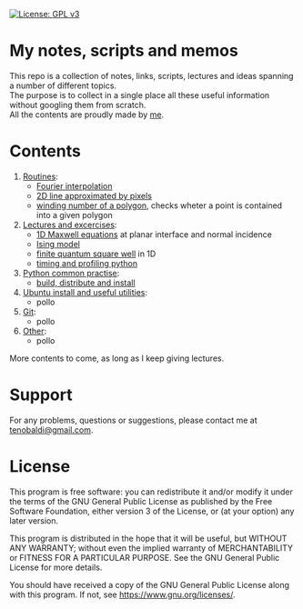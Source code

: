 [![License: GPL v3](https://img.shields.io/badge/License-GPLv3-blue.svg)](https://www.gnu.org/licenses/gpl-3.0)

[me]: https://github.com/t3n0
[routines]: https://github.com/t3n0/notes/tree/main/routines
[fourier]: https://github.com/t3n0/notes/blob/main/routines/Fourier%20Interpolation.ipynb
[line2D]: https://github.com/t3n0/notes/blob/main/routines/pixel%20line%20in%202D.ipynb
[winding]: https://github.com/t3n0/notes/blob/main/routines/winding%20number%20of%20a%20polygon.ipynb
[lectures]: https://github.com/t3n0/notes/tree/main/lectures
[maxwell1D]: https://github.com/t3n0/notes/tree/main/lectures/maxwell1D
[ising]: https://github.com/t3n0/notes/tree/main/lectures/ising%20model
[qw1D]: https://github.com/t3n0/notes/tree/main/lectures/finite%20square%20well%201D
[pyprofile]: https://github.com/t3n0/notes/tree/main/lectures/profiling%20python
[python]: https://github.com/t3n0/notes/tree/main/python
[ubuntu]: https://github.com/t3n0/notes/tree/main/ubuntu
[git]: https://github.com/t3n0/notes/tree/main/git
[other]: https://github.com/t3n0/notes/tree/main/other

# My notes, scripts and memos

This repo is a collection of notes, links, scripts, lectures and ideas spanning a number of different topics.\
The purpose is to collect in a single place all these useful information without googling them from scratch.\
All the contents are proudly made by [me][me]. 

# Contents

1. [Routines][routines]:
    - [Fourier interpolation][fourier]
    - [2D line approximated by pixels][line2D]
    - [winding number of a polygon][winding], checks wheter a point is contained into a given polygon
2. [Lectures and excercises][lectures]:
    - [1D Maxwell equations][maxwell1D] at planar interface and normal incidence
    - [Ising model][ising]
    - [finite quantum square well][qw1d] in 1D
    - [timing and profiling python][pyprofile]
3. [Python common practise][python]:
   - [build, distribute and install](python/python-packaging.md)
4. [Ubuntu install and useful utilities][ubuntu]:
   - pollo
5. [Git][git]:
   - pollo
6. [Other][other]:
   - pollo

More contents to come, as long as I keep giving lectures.

# Support

For any problems, questions or suggestions, please contact me at tenobaldi@gmail.com.

# License

This program is free software: you can redistribute it and/or modify it under the terms of the GNU General Public License as published by the Free Software Foundation, either version 3 of the License, or (at your option) any later version.

This program is distributed in the hope that it will be useful, but WITHOUT ANY WARRANTY; without even the implied warranty of MERCHANTABILITY or FITNESS FOR A PARTICULAR PURPOSE. See the GNU General Public License for more details.

You should have received a copy of the GNU General Public License along with this program. If not, see https://www.gnu.org/licenses/.
